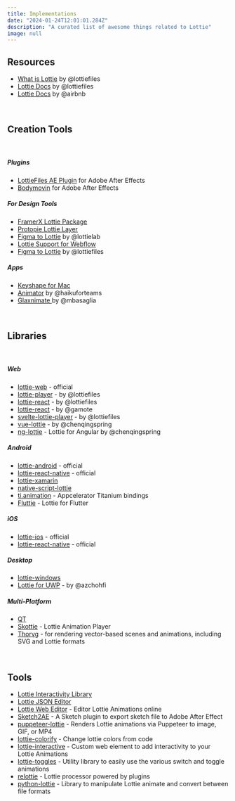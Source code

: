 ```yaml
---
title: Implementations
date: "2024-01-24T12:01:01.284Z"
description: "A curated list of awesome things related to Lottie"
image: null
---
```


## Resources

- <a href="https://lottiefiles.com/what-is-lottie" target="_blank">What is Lottie</a> by @lottiefiles
- <a href="https://lottiefiles.github.io/lottie-docs/" target="_blank">Lottie Docs</a> by @lottiefiles
- <a href="https://airbnb.io/lottie/#/" target="_blank">Lottie Docs</a> by @airbnb

<br/>

## Creation Tools

<br/>

##### Plugins

- <a href="https://lottiefiles.com/ae" target="_blank">LottieFiles AE Plugin</a> for Adobe After Effects
- <a href="https://aescripts.com/bodymovin/" target="_blank">Bodymovin</a> for Adobe After Effects

##### For Design Tools

- <a href="https://store.framer.com/package/airbnb/lottie" target="_blank">FramerX Lottie Package</a>
- <a href="https://www.protopie.io/learn/basics/" target="_blank">Protopie Lottie Layer</a>
- <a href="https://www.figma.com/community/plugin/1307008445393559148" target="_blank">Figma to Lottie</a> by @lottielab
- <a href="https://university.webflow.com/courses/after-effects-lottie" target="_blank">Lottie Support for Webflow </a>
- <a href="https://www.figma.com/community/plugin/809860933081065308" target="_blank">Figma to Lottie</a> by @lottiefiles

##### Apps

- <a href="https://www.keyshapeapp.com/" target="_blank">Keyshape for Mac </a>
- <a href="https://www.haikuforteams.com/animator/" target="_blank">Animator</a> by @haikuforteams
- <a href="https://glaxnimate.mattbas.org/ " target="_blank">Glaxnimate </a> by @mbasaglia

<br/>

## Libraries

<br/>

##### Web

- <a href="https://github.com/airbnb/lottie-web" target="_blank">lottie-web</a> - official
- <a href="https://github.com/LottieFiles/lottie-player" target="_blank">lottie-player</a> - by @lottiefiles
- <a href="https://github.com/LottieFiles/lottie-react" target="_blank">lottie-react</a> - by @lottiefiles
- <a href="https://github.com/gamote/lottie-react" target="_blank">lottie-react</a> - by @gamote
- <a href="https://github.com/LottieFiles/svelte-lottie-player" target="_blank">svelte-lottie-player</a> - by @lottiefiles
- <a href="https://github.com/chenqingspring/vue-lottie" target="_blank">vue-lottie</a> - by @chenqingspring
- <a href="https://github.com/chenqingspring/ng-lottie" target="_blank">ng-lottie</a> - Lottie for Angular by @chenqingspring

##### Android

- <a href="https://github.com/airbnb/lottie-android" target="_blank">lottie-android</a> - official
- <a href="https://github.com/airbnb/lottie-react-native" target="_blank">lottie-react-native</a> - official
- <a href="https://github.com/martijn00/LottieXamarin" target="_blank">lottie-xamarin</a>
- <a href="https://github.com/bradmartin/nativescript-lottie" target="_blank">native-script-lottie</a>
- <a href="https://github.com/m1ga/ti.animation" target="_blank">ti.animation</a> - Appcelerator Titanium bindings
- <a href="https://github.com/simolus3/fluttie" target="_blank">Fluttie</a> - Lottie for Flutter

##### iOS

- <a href="https://github.com/airbnb/lottie-ios" target="_blank">lottie-ios</a> - official
- <a href="https://github.com/airbnb/lottie-react-native" target="_blank">lottie-react-native</a> - official

##### Desktop

- <a href="https://github.com/windows-toolkit/Lottie-Windows" target="_blank">lottie-windows</a>
- <a href="https://github.com/azchohfi/LottieUWP" target="_blank">Lottie for UWP</a> - by @azchohfi

##### Multi-Platform

- <a href="https://www.qt.io/blog/2019/03/08/announcing-qtlottie" target="_blank">QT</a>
- <a href="https://skia.org/user/modules/skottie" target="_blank">Skottie</a> - Lottie Animation Player
- <a href="https://www.thorvg.org/" target="_blank">Thorvg</a> - for rendering vector-based scenes and animations, including SVG and Lottie formats

<br/>

## Tools

- <a href="https://lottiefiles.com/interactivity" target="_blank">Lottie Interactivity Library</a>
- <a href="https://lottiefiles.com/tools/json-editor" target="_blank">Lottie JSON Editor</a>
- <a href="http://lottiefiles.com/editor" target="_blank">Lottie Web Editor</a> - Editor Lottie Animations online
- <a href="https://github.com/bigxixi/Sketch2AE" target="_blank">Sketch2AE</a> - A Sketch plugin to export sketch file to Adobe After Effect
- <a href="https://github.com/transitive-bullshit/puppeteer-lottie" target="_blank">puppeteer-lottie</a> - Renders Lottie animations via Puppeteer to image, GIF, or MP4
- <a href="https://github.com/xxmuaddib/lottie-colorify" target="_blank">lottie-colorify</a> - Change lottie colors from code
- <a href="https://github.com/samuelOsborne/Lottie-interactive" target="_blank">lottie-interactive</a> - Custom web element to add interactivity to your Lottie Animations
- <a href="https://github.com/CoderVishalSehgal/lottie-toggles" target="_blank">lottie-toggles</a> - Utility library to easily use the various switch and toggle animations
- <a href="https://github.com/lottiefiles/relottie" target="_blank">relottie</a> - Lottie processor powered by plugins 
- <a href="https://gitlab.com/mattbas/python-lottie" target="_blank">python-lottie</a> - Library to manipulate Lottie animate and convert between file formats
